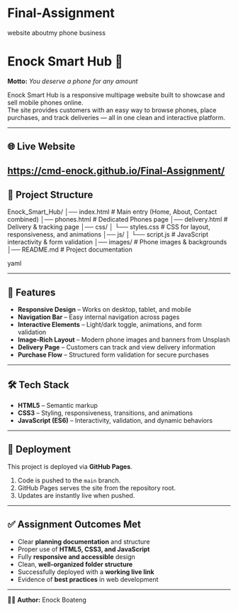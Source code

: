# Final-Assignment
website aboutmy phone business
# Enock Smart Hub 📱
**Motto:** *You deserve a phone for any amount*  

Enock Smart Hub is a responsive multipage website built to showcase and sell mobile phones online.  
The site provides customers with an easy way to browse phones, place purchases, and track deliveries — all in one clean and interactive platform.  

---

## 🌐 Live Website
 
https://cmd-enock.github.io/Final-Assignment/
---

## 📑 Project Structure
Enock_Smart_Hub/
│── index.html # Main entry (Home, About, Contact combined)
│── phones.html # Dedicated Phones page
│── delivery.html # Delivery & tracking page
│── css/
│ └── styles.css # CSS for layout, responsiveness, and animations
│── js/
│ └── script.js # JavaScript interactivity & form validation
│── images/ # Phone images & backgrounds
│── README.md # Project documentation

yaml

---

## 🎯 Features
- **Responsive Design** – Works on desktop, tablet, and mobile  
- **Navigation Bar** – Easy internal navigation across pages  
- **Interactive Elements** – Light/dark toggle, animations, and form validation  
- **Image-Rich Layout** – Modern phone images and banners from Unsplash  
- **Delivery Page** – Customers can track and view delivery information  
- **Purchase Flow** – Structured form validation for secure purchases  

---

## 🛠️ Tech Stack
- **HTML5** – Semantic markup  
- **CSS3** – Styling, responsiveness, transitions, and animations  
- **JavaScript (ES6)** – Interactivity, validation, and dynamic behaviors  

---

## 🚀 Deployment
This project is deployed via **GitHub Pages**.  
1. Code is pushed to the `main` branch.  
2. GitHub Pages serves the site from the repository root.  
3. Updates are instantly live when pushed.  

---

## ✅ Assignment Outcomes Met
- Clear **planning documentation** and structure  
- Proper use of **HTML5, CSS3, and JavaScript**  
- Fully **responsive and accessible** design  
- Clean, **well-organized folder structure**  
- Successfully deployed with a **working live link**  
- Evidence of **best practices** in web development   

---

👨‍💻 **Author:** Enock Boateng  
